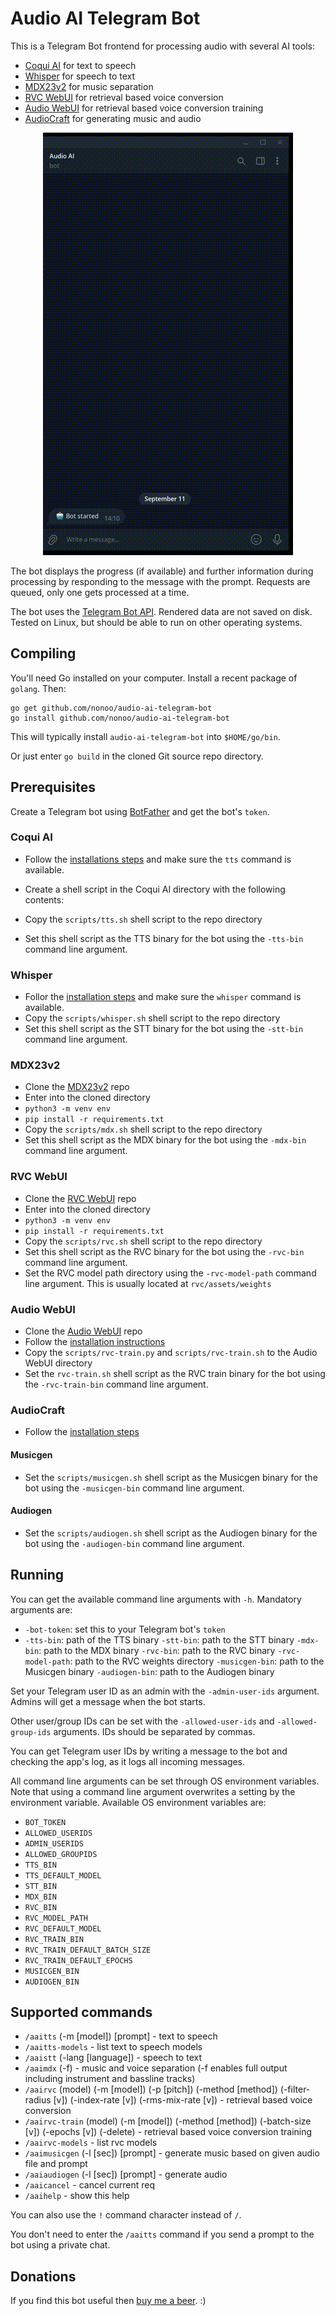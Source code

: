 # Audio AI Telegram Bot

This is a Telegram Bot frontend for processing audio with several AI tools:

- [Coqui AI](https://github.com/coqui-ai/TTS) for text to speech
- [Whisper](https://github.com/openai/whisper) for speech to text
- [MDX23v2](https://github.com/ZFTurbo/MVSEP-MDX23-music-separation-model) for music separation
- [RVC WebUI](https://github.com/RVC-Project/Retrieval-based-Voice-Conversion-WebUI) for retrieval based voice conversion
- [Audio WebUI](https://github.com/gitmylo/audio-webui) for retrieval based voice conversion training
- [AudioCraft](https://github.com/facebookresearch/audiocraft) for generating music and audio

<p align="center"><img src="demo.gif?raw=true"/></p>

The bot displays the progress (if available) and further information during
processing by responding to the message with the prompt. Requests are queued,
only one gets processed at a time.

The bot uses the
[Telegram Bot API](https://github.com/go-telegram-bot-api/telegram-bot-api).
Rendered data are not saved on disk. Tested on Linux, but should be able
to run on other operating systems.

## Compiling

You'll need Go installed on your computer. Install a recent package of `golang`.
Then:

```
go get github.com/nonoo/audio-ai-telegram-bot
go install github.com/nonoo/audio-ai-telegram-bot
```

This will typically install `audio-ai-telegram-bot` into `$HOME/go/bin`.

Or just enter `go build` in the cloned Git source repo directory.

## Prerequisites

Create a Telegram bot using [BotFather](https://t.me/BotFather) and get the
bot's `token`.

### Coqui AI

- Follow the [installations steps](https://github.com/coqui-ai/TTS) and make sure
  the `tts` command is available.

- Create a shell script in the Coqui AI directory with the following contents:
- Copy the `scripts/tts.sh` shell script to the repo directory
- Set this shell script as the TTS binary for the bot using the `-tts-bin` command
  line argument.

### Whisper

- Follor the [installation steps](https://github.com/openai/whisper) and make sure
  the `whisper` command is available.
- Copy the `scripts/whisper.sh` shell script to the repo directory
- Set this shell script as the STT binary for the bot using the `-stt-bin` command
  line argument.

### MDX23v2

- Clone the [MDX23v2](https://github.com/ZFTurbo/MVSEP-MDX23-music-separation-model) repo
- Enter into the cloned directory
- `python3 -m venv env`
- `pip install -r requirements.txt`
- Copy the `scripts/mdx.sh` shell script to the repo directory
- Set this shell script as the MDX binary for the bot using the `-mdx-bin` command
  line argument.

### RVC WebUI

- Clone the [RVC WebUI](https://github.com/RVC-Project/Retrieval-based-Voice-Conversion-WebUI) repo
- Enter into the cloned directory
- `python3 -m venv env`
- `pip install -r requirements.txt`
- Copy the `scripts/rvc.sh` shell script to the repo directory
- Set this shell script as the RVC binary for the bot using the `-rvc-bin` command
  line argument.
- Set the RVC model path directory using the `-rvc-model-path` command line argument.
  This is usually located at `rvc/assets/weights`

### Audio WebUI

- Clone the [Audio WebUI](https://github.com/gitmylo/audio-webui) repo
- Follow the [installation instructions](https://github.com/gitmylo/audio-webui#-installing)
- Copy the `scripts/rvc-train.py` and `scripts/rvc-train.sh` to the Audio WebUI directory
- Set the `rvc-train.sh` shell script as the RVC train binary for the bot using the
  `-rvc-train-bin` command line argument.

### AudioCraft

- Follow the [installation steps]([AudioCraft](https://github.com/facebookresearch/audiocraft))

#### Musicgen

- Set the `scripts/musicgen.sh` shell script as the Musicgen binary for the bot using
  the `-musicgen-bin` command line argument.

#### Audiogen

- Set the `scripts/audiogen.sh` shell script as the Audiogen binary for the bot using
  the `-audiogen-bin` command line argument.

## Running

You can get the available command line arguments with `-h`.
Mandatory arguments are:

- `-bot-token`: set this to your Telegram bot's `token`
-	`-tts-bin`: path of the TTS binary
	`-stt-bin`: path to the STT binary
	`-mdx-bin`: path to the MDX binary
	`-rvc-bin`: path to the RVC binary
	`-rvc-model-path`: path to the RVC weights directory
	`-musicgen-bin`: path to the Musicgen binary
	`-audiogen-bin`: path to the Audiogen binary

Set your Telegram user ID as an admin with the `-admin-user-ids` argument.
Admins will get a message when the bot starts.

Other user/group IDs can be set with the `-allowed-user-ids` and
`-allowed-group-ids` arguments. IDs should be separated by commas.

You can get Telegram user IDs by writing a message to the bot and checking
the app's log, as it logs all incoming messages.

All command line arguments can be set through OS environment variables.
Note that using a command line argument overwrites a setting by the environment
variable. Available OS environment variables are:

- `BOT_TOKEN`
- `ALLOWED_USERIDS`
- `ADMIN_USERIDS`
- `ALLOWED_GROUPIDS`
- `TTS_BIN`
- `TTS_DEFAULT_MODEL`
- `STT_BIN`
- `MDX_BIN`
- `RVC_BIN`
- `RVC_MODEL_PATH`
- `RVC_DEFAULT_MODEL`
- `RVC_TRAIN_BIN`
- `RVC_TRAIN_DEFAULT_BATCH_SIZE`
- `RVC_TRAIN_DEFAULT_EPOCHS`
- `MUSICGEN_BIN`
- `AUDIOGEN_BIN`

## Supported commands

- `/aaitts` (-m [model]) [prompt] - text to speech
- `/aaitts-models` - list text to speech models
- `/aaistt` (-lang [language]) - speech to text
- `/aaimdx` (-f) - music and voice separation (-f enables full output including instrument and bassline tracks)
- `/aairvc` (model) (-m [model]) (-p [pitch]) (-method [method]) (-filter-radius [v]) (-index-rate [v]) (-rms-mix-rate [v]) - retrieval based voice conversion
- `/aairvc-train` (model) (-m [model]) (-method [method]) (-batch-size [v]) (-epochs [v]) (-delete) - retrieval based voice conversion training
- `/aairvc-models` - list rvc models
- `/aaimusicgen` (-l [sec]) [prompt] - generate music based on given audio file and prompt
- `/aaiaudiogen` (-l [sec]) [prompt] - generate audio
- `/aaicancel` - cancel current req
- `/aaihelp` - show this help

You can also use the `!` command character instead of `/`.

You don't need to enter the `/aaitts` command if you send a prompt to the bot using
a private chat.

## Donations

If you find this bot useful then [buy me a beer](https://paypal.me/ha2non). :)
